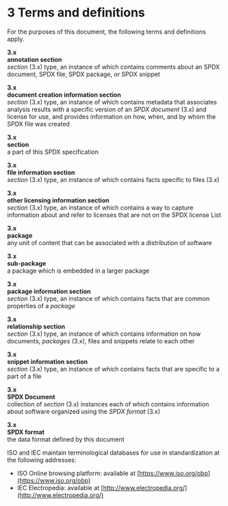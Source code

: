 # 3 Terms and definitions

For the purposes of this document, the following terms and definitions apply.

**3.x**  
**annotation section**  
*section* (3.x) type, an instance of which contains comments about an SPDX document, SPDX file, SPDX package, or SPDX snippet

**3.x**  
**document creation information section**  
*section* (3.x) type, an instance of which contains metadata that associates analysis results with a specific version of an *SPDX document* (3.x) and license for use, and provides information on how, when, and by whom the SPDX file was created

**3.x**  
**section**  
a part of this SPDX specification

**3.x**  
**file information section**  
*section* (3.x) type, an instance of which contains facts specific to files (3.x)

**3.x**  
**other licensing information section**  
*section* (3.x) type, an instance of which contains a way to capture information about and refer to licenses that are not on the SPDX license List

**3.x**  
**package**  
any unit of content that can be associated with a distribution of software

**3.x**  
**sub-package**  
a package which is embedded in a larger package

**3.x**  
**package information section**  
*section* (3.x) type, an instance of which contains facts that are common properties of a *package* 

**3.x**  
**relationship section**  
*section* (3.x) type, an instance of which contains information on how documents, *packages* (3.x), files and snippets relate to each other

**3.x**  
**snippet information section**  
*section* (3.x) type, an instance of which contains facts that are specific to a part of a file

**3.x**  
**SPDX Document**  
collection of *section* (3.x) instances each of which contains information about software organized using the *SPDX format* (3.x)

**3.x**  
**SPDX format**  
the data format defined by this document

ISO and IEC maintain terminological databases for use in standardization at the following addresses:

* ISO Online browsing platform: available at [https://www.iso.org/obp](https://www.iso.org/obp)
* IEC Electropedia: available at [http://www.electropedia.org/](http://www.electropedia.org/)
